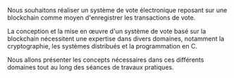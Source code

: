 Nous souhaitons réaliser un système de vote électronique reposant sur une blockchain comme moyen d'enregistrer les transactions de vote.

La conception et la mise en œuvre d'un système de vote basé sur la blockchain nécessitent une expertise dans divers domaines, notamment la cryptographie, les systèmes distribués et la programmation en C.

Nous allons présenter les concepts nécessaires dans ces différents domaines tout au long des séances de travaux pratiques.


